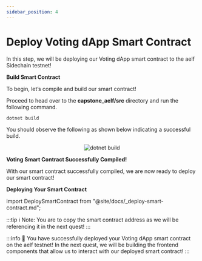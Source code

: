 ```yaml
---
sidebar_position: 4
---
```


# Deploy Voting dApp Smart Contract

In this step, we will be deploying our Voting dApp smart contract to the aelf Sidechain testnet!

**Build Smart Contract**

To begin, let’s compile and build our smart contract!

Proceed to head over to the **capstone_aelf/src** directory and run the following command.

```bash title="Terminal"
dotnet build
```

You should observe the following as shown below indicating a successful build.

<p align="center">
<img src="/img/cs-dotnet-build-contract.png" alt="dotnet build" width=""/>
</p>

**Voting Smart Contract Successfully Compiled!**

With our smart contract successfully compiled, we are now ready to deploy our smart contract!

**Deploying Your Smart Contract**

import DeploySmartContract from "@site/docs/\_deploy-smart-contract.md";

<DeploySmartContract/>

:::tip
ℹ️ Note: You are to copy the smart contract address as we will be referencing it in the next quest!
:::

:::info
🎉 You have successfully deployed your Voting dApp smart contract on the aelf testnet! In the next quest, we will be building the frontend components that allow us to interact with our deployed smart contract!
:::
